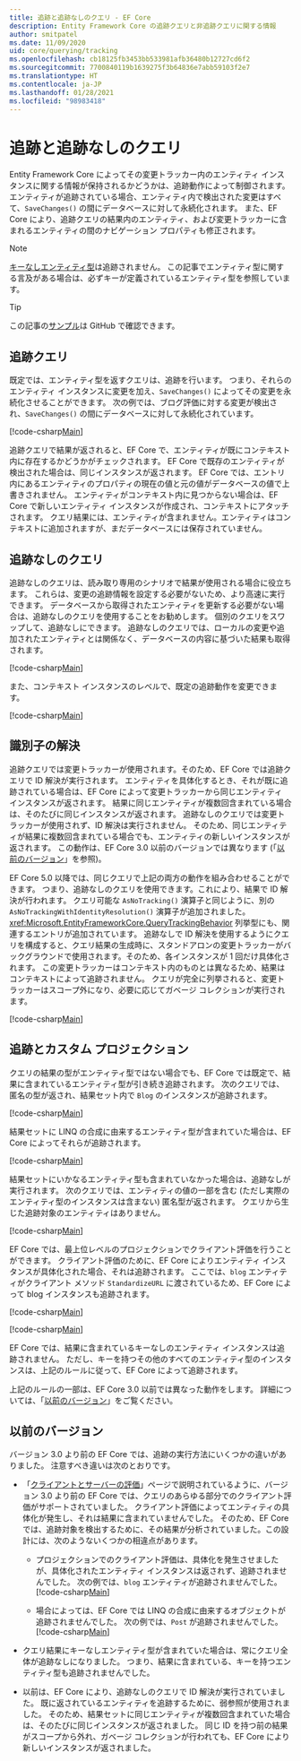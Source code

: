 ```yaml
---
title: 追跡と追跡なしのクエリ - EF Core
description: Entity Framework Core の追跡クエリと非追跡クエリに関する情報
author: smitpatel
ms.date: 11/09/2020
uid: core/querying/tracking
ms.openlocfilehash: cb18125fb3453bb533981afb36480b12727cd6f2
ms.sourcegitcommit: 7700840119b1639275f3b64836e7abb59103f2e7
ms.translationtype: HT
ms.contentlocale: ja-JP
ms.lasthandoff: 01/28/2021
ms.locfileid: "98983418"
---
```

# <a name="tracking-vs-no-tracking-queries"></a>追跡と追跡なしのクエリ

Entity Framework Core によってその変更トラッカー内のエンティティ インスタンスに関する情報が保持されるかどうかは、追跡動作によって制御されます。 エンティティが追跡されている場合、エンティティ内で検出された変更はすべて、`SaveChanges()` の間にデータベースに対して永続化されます。 また、EF Core により、追跡クエリの結果内のエンティティ、および変更トラッカーに含まれるエンティティの間のナビゲーション プロパティも修正されます。

> [!NOTE]
> [キーなしエンティティ型](xref:core/modeling/keyless-entity-types)は追跡されません。 この記事でエンティティ型に関する言及がある場合は、必ずキーが定義されているエンティティ型を参照しています。

> [!TIP]
> この記事の[サンプル](https://github.com/dotnet/EntityFramework.Docs/tree/master/samples/core/Querying/Tracking)は GitHub で確認できます。

## <a name="tracking-queries"></a>追跡クエリ

既定では、エンティティ型を返すクエリは、追跡を行います。 つまり、それらのエンティティ インスタンスに変更を加え、`SaveChanges()` によってその変更を永続化させることができます。 次の例では、ブログ評価に対する変更が検出され、`SaveChanges()` の間にデータベースに対して永続化されています。

[!code-csharp[Main](../../../samples/core/Querying/Tracking/Program.cs#Tracking)]

追跡クエリで結果が返されると、EF Core で、エンティティが既にコンテキスト内に存在するかどうかがチェックされます。 EF Core で既存のエンティティが検出された場合は、同じインスタンスが返されます。 EF Core では、エントリ内にあるエンティティのプロパティの現在の値と元の値がデータベースの値で上書きされません。 エンティティがコンテキスト内に見つからない場合は、EF Core で新しいエンティティ インスタンスが作成され、コンテキストにアタッチされます。 クエリ結果には、エンティティが含まれません。エンティティはコンテキストに追加されますが、まだデータベースには保存されていません。

## <a name="no-tracking-queries"></a>追跡なしのクエリ

追跡なしのクエリは、読み取り専用のシナリオで結果が使用される場合に役立ちます。 これらは、変更の追跡情報を設定する必要がないため、より高速に実行できます。 データベースから取得されたエンティティを更新する必要がない場合は、追跡なしのクエリを使用することをお勧めします。 個別のクエリをスワップして、追跡なしにできます。 追跡なしのクエリでは、ローカルの変更や追加されたエンティティとは関係なく、データベースの内容に基づいた結果も取得されます。

[!code-csharp[Main](../../../samples/core/Querying/Tracking/Program.cs#NoTracking)]

また、コンテキスト インスタンスのレベルで、既定の追跡動作を変更できます。

[!code-csharp[Main](../../../samples/core/Querying/Tracking/Program.cs#ContextDefaultTrackingBehavior)]

## <a name="identity-resolution"></a>識別子の解決

追跡クエリでは変更トラッカーが使用されます。そのため、EF Core では追跡クエリで ID 解決が実行されます。 エンティティを具体化するとき、それが既に追跡されている場合は、EF Core によって変更トラッカーから同じエンティティ インスタンスが返されます。 結果に同じエンティティが複数回含まれている場合は、そのたびに同じインスタンスが返されます。 追跡なしのクエリでは変更トラッカーが使用されず、ID 解決は実行されません。 そのため、同じエンティティが結果に複数回含まれている場合でも、エンティティの新しいインスタンスが返されます。 この動作は、EF Core 3.0 以前のバージョンでは異なります (「[以前のバージョン](#previous-versions)」を参照)。

EF Core 5.0 以降では、同じクエリで上記の両方の動作を組み合わせることができます。 つまり、追跡なしのクエリを使用できます。これにより、結果で ID 解決が行われます。 クエリ可能な `AsNoTracking()` 演算子と同じように、別の `AsNoTrackingWithIdentityResolution()` 演算子が追加されました。 <xref:Microsoft.EntityFrameworkCore.QueryTrackingBehavior> 列挙型にも、関連するエントリが追加されています。 追跡なしで ID 解決を使用するようにクエリを構成すると、クエリ結果の生成時に、スタンドアロンの変更トラッカーがバックグラウンドで使用されます。そのため、各インスタンスが 1 回だけ具体化されます。 この変更トラッカーはコンテキスト内のものとは異なるため、結果はコンテキストによって追跡されません。 クエリが完全に列挙されると、変更トラッカーはスコープ外になり、必要に応じてガベージ コレクションが実行されます。

[!code-csharp[Main](../../../samples/core/Querying/Tracking/Program.cs#NoTrackingWithIdentityResolution)]

## <a name="tracking-and-custom-projections"></a>追跡とカスタム プロジェクション

クエリの結果の型がエンティティ型ではない場合でも、EF Core では既定で、結果に含まれているエンティティ型が引き続き追跡されます。 次のクエリでは、匿名の型が返され、結果セット内で `Blog` のインスタンスが追跡されます。

[!code-csharp[Main](../../../samples/core/Querying/Tracking/Program.cs#CustomProjection1)]

結果セットに LINQ の合成に由来するエンティティ型が含まれていた場合は、EF Core によってそれらが追跡されます。

[!code-csharp[Main](../../../samples/core/Querying/Tracking/Program.cs#CustomProjection2)]

結果セットにいかなるエンティティ型も含まれていなかった場合は、追跡なしが実行されます。 次のクエリでは、エンティティの値の一部を含む (ただし実際のエンティティ型のインスタンスは含まない) 匿名型が返されます。 クエリから生じた追跡対象のエンティティはありません。

[!code-csharp[Main](../../../samples/core/Querying/Tracking/Program.cs#CustomProjection3)]

 EF Core では、最上位レベルのプロジェクションでクライアント評価を行うことができます。 クライアント評価のために、EF Core によりエンティティ インスタンスが具体化された場合、それは追跡されます。 ここでは、`blog` エンティティがクライアント メソッド `StandardizeURL` に渡されているため、EF Core によって blog インスタンスも追跡されます。

[!code-csharp[Main](../../../samples/core/Querying/Tracking/Program.cs#ClientProjection)]

[!code-csharp[Main](../../../samples/core/Querying/Tracking/Program.cs#ClientMethod)]

EF Core では、結果に含まれているキーなしのエンティティ インスタンスは追跡されません。 ただし、キーを持つその他のすべてのエンティティ型のインスタンスは、上記のルールに従って、EF Core によって追跡されます。

上記のルールの一部は、EF Core 3.0 以前では異なった動作をします。 詳細については、「[以前のバージョン](#previous-versions)」をご覧ください。

## <a name="previous-versions"></a>以前のバージョン

バージョン 3.0 より前の EF Core では、追跡の実行方法にいくつかの違いがありました。 注意すべき違いは次のとおりです。

- 「[クライアントとサーバーの評価](xref:core/querying/client-eval)」ページで説明されているように、バージョン 3.0 より前の EF Core では、クエリのあらゆる部分でのクライアント評価がサポートされていました。 クライアント評価によってエンティティの具体化が発生し、それは結果に含まれていませんでした。 そのため、EF Core では、追跡対象を検出するために、その結果が分析されていました。この設計には、次のようないくつかの相違点があります。
  - プロジェクションでのクライアント評価は、具体化を発生させましたが、具体化されたエンティティ インスタンスは返されず、追跡されませんでした。 次の例では、`blog` エンティティが追跡されませんでした。
    [!code-csharp[Main](../../../samples/core/Querying/Tracking/Program.cs#ClientProjection)]

  - 場合によっては、EF Core では LINQ の合成に由来するオブジェクトが追跡されませんでした。 次の例では、`Post` が追跡されませんでした。
    [!code-csharp[Main](../../../samples/core/Querying/Tracking/Program.cs#CustomProjection2)]

- クエリ結果にキーなしエンティティ型が含まれていた場合は、常にクエリ全体が追跡なしになりました。 つまり、結果に含まれている、キーを持つエンティティ型も追跡されませんでした。
- 以前は、EF Core により、追跡なしのクエリで ID 解決が実行されていました。 既に返されているエンティティを追跡するために、弱参照が使用されました。 そのため、結果セットに同じエンティティが複数回含まれていた場合は、そのたびに同じインスタンスが返されました。 同じ ID を持つ前の結果がスコープから外れ、ガベージ コレクションが行われても、EF Core により新しいインスタンスが返されました。
